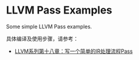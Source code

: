 # LLVM Pass Examples

Some simple LLVM Pass examples.

具体编译及使用步骤，请参考：

- [LLVM系列第十八章：写一个简单的IR处理流程Pass](https://blog.csdn.net/Zhanglin_Wu/article/details/125383746)
